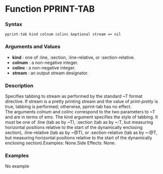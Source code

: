 <!-- Generated on 05/10/2020 by https://github.com/anto2oo/clhs-evolved -->

# Function PPRINT-TAB

### Syntax
`pprint-tab kind colnum colinc &optional stream => nil`  


### Arguments and Values
- **kind** : one of :line, :section, :line-relative, or :section-relative.   
- **colnum** : a non-negative integer.   
- **colinc** : a non-negative integer.   
- **stream** : an output stream designator.   


### Description
Specifies tabbing to stream as performed by the standard ~T format directive.  If stream is a pretty printing stream and the value of *print-pretty* is true,  tabbing is performed; otherwise, pprint-tab has no effect.  
The arguments colnum and colinc correspond to the two parameters to ~T and are in terms of ems. The kind argument specifies the style of tabbing. It must be one of :line (tab as by ~T), :section (tab as by ~:T, but measuring horizontal positions relative to the start of the dynamically enclosing section), :line-relative (tab as by ~@T), or :section-relative (tab as by ~:@T, but measuring horizontal positions relative to the start of the dynamically enclosing section).Examples: None.Side Effects: None.



### Examples
No example  
